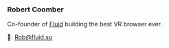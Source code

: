 ### Robert Coomber 

Co-founder of [Fluid](https://fluid.so) building the best VR browser ever.

📧: Rob@fluid.so
